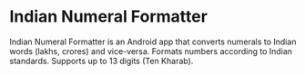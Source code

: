 # Indian Numeral Formatter

Indian Numeral Formatter is an Android app that converts numerals to Indian words (lakhs, crores) and vice-versa. Formats numbers according to Indian standards. Supports up to 13 digits (Ten Kharab).
